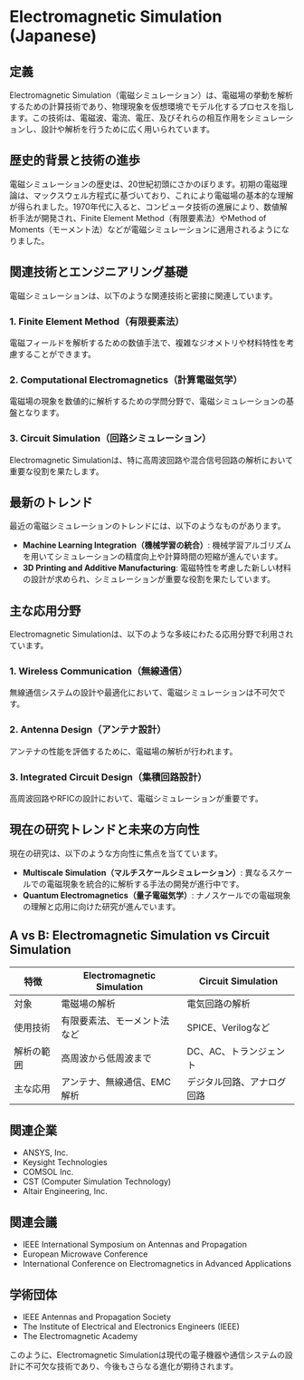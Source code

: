 # Electromagnetic Simulation (Japanese)

## 定義
Electromagnetic Simulation（電磁シミュレーション）は、電磁場の挙動を解析するための計算技術であり、物理現象を仮想環境でモデル化するプロセスを指します。この技術は、電磁波、電流、電圧、及びそれらの相互作用をシミュレーションし、設計や解析を行うために広く用いられています。

## 歴史的背景と技術の進歩
電磁シミュレーションの歴史は、20世紀初頭にさかのぼります。初期の電磁理論は、マックスウェル方程式に基づいており、これにより電磁場の基本的な理解が得られました。1970年代に入ると、コンピュータ技術の進展により、数値解析手法が開発され、Finite Element Method（有限要素法）やMethod of Moments（モーメント法）などが電磁シミュレーションに適用されるようになりました。

## 関連技術とエンジニアリング基礎
電磁シミュレーションは、以下のような関連技術と密接に関連しています。

### 1. Finite Element Method（有限要素法）
電磁フィールドを解析するための数値手法で、複雑なジオメトリや材料特性を考慮することができます。

### 2. Computational Electromagnetics（計算電磁気学）
電磁場の現象を数値的に解析するための学問分野で、電磁シミュレーションの基盤となります。

### 3. Circuit Simulation（回路シミュレーション）
Electromagnetic Simulationは、特に高周波回路や混合信号回路の解析において重要な役割を果たします。

## 最新のトレンド
最近の電磁シミュレーションのトレンドには、以下のようなものがあります。

- **Machine Learning Integration（機械学習の統合）**: 機械学習アルゴリズムを用いてシミュレーションの精度向上や計算時間の短縮が進んでいます。
- **3D Printing and Additive Manufacturing**: 電磁特性を考慮した新しい材料の設計が求められ、シミュレーションが重要な役割を果たしています。

## 主な応用分野
Electromagnetic Simulationは、以下のような多岐にわたる応用分野で利用されています。

### 1. Wireless Communication（無線通信）
無線通信システムの設計や最適化において、電磁シミュレーションは不可欠です。

### 2. Antenna Design（アンテナ設計）
アンテナの性能を評価するために、電磁場の解析が行われます。

### 3. Integrated Circuit Design（集積回路設計）
高周波回路やRFICの設計において、電磁シミュレーションが重要です。

## 現在の研究トレンドと未来の方向性
現在の研究は、以下のような方向性に焦点を当てています。

- **Multiscale Simulation（マルチスケールシミュレーション）**: 異なるスケールでの電磁現象を統合的に解析する手法の開発が進行中です。
- **Quantum Electromagnetics（量子電磁気学）**: ナノスケールでの電磁現象の理解と応用に向けた研究が進んでいます。

## A vs B: Electromagnetic Simulation vs Circuit Simulation
| 特徴                    | Electromagnetic Simulation         | Circuit Simulation               |
|-----------------------|------------------------------------|----------------------------------|
| 対象                  | 電磁場の解析                       | 電気回路の解析                   |
| 使用技術              | 有限要素法、モーメント法など      | SPICE、Verilogなど               |
| 解析の範囲            | 高周波から低周波まで              | DC、AC、トランジェント           |
| 主な応用              | アンテナ、無線通信、EMC解析       | デジタル回路、アナログ回路       |

## 関連企業
- ANSYS, Inc.
- Keysight Technologies
- COMSOL Inc.
- CST (Computer Simulation Technology)
- Altair Engineering, Inc.

## 関連会議
- IEEE International Symposium on Antennas and Propagation
- European Microwave Conference
- International Conference on Electromagnetics in Advanced Applications

## 学術団体
- IEEE Antennas and Propagation Society
- The Institute of Electrical and Electronics Engineers (IEEE)
- The Electromagnetic Academy

このように、Electromagnetic Simulationは現代の電子機器や通信システムの設計に不可欠な技術であり、今後もさらなる進化が期待されます。
